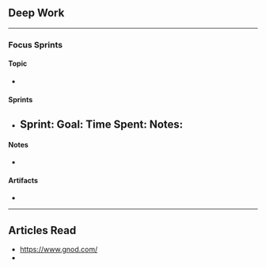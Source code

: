 ## Deep Work
___
### Focus Sprints
#### Topic
- 
#### Sprints
- Sprint: 
	Goal: 
	Time Spent: 
	Notes: 
	- 
#### Notes
- 
#### Artifacts
- 
___
## Articles Read
- https://www.gnod.com/
- 